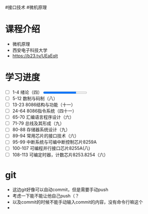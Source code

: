 #接口技术 #微机原理 
# 课程介绍

- 微机原理
- 西安电子科技大学
- https://b23.tv/UEaEqlt

# 学习进度
- [ ] 1-4 绪论（四）   <progress value=3 max=4></progress>
- [ ] 5-12 数制与码制（八）  
- [ ] 13-23 8086结构与功能（十一）  
- [ ] 24-64 8086指令系统（四十一）  
- [ ] 65-70 汇编语言程序设计（六）  
- [ ] 71-79 总线及其形成（九）  
- [ ] 80-88 存储器系统设计（九）  
- [ ] 89-94 常用芯片的接口技术（六）  
- [ ] 95-99 中断系统与可编中断控制芯片8259A  
- [ ] 100-107 可编程并行接口芯片8255A(八)  
- [ ] 108-113 可编定时器，计数芯片8253.8254（六）

# git

- 这边git好像可以自动commit，但是需要手动push
- 考虑一下能不能让他自己push（？
- 以及commit的时候不能手动输入commit的内容，没有命令行嘛这个
- 

